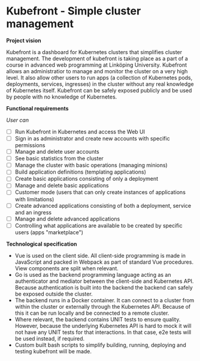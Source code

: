 # Kubefront - Simple cluster management

**Project vision**

Kubefront is a dashboard for Kubernetes clusters that simplifies cluster management. The development of kubefront is taking place as a part of a course in advanced web programming at Linköping University. Kubefront allows an administratior to manage and monitor the cluster on a very high level. It also allow other users to run apps (a collection of Kubernetes pods, deployments, services, ingresses) in the cluster without any real knowledge of Kubernetes itself. Kubefront can be safely exposed publicly and be used by people with no knowledge of Kubernetes.

**Functional requirements**

*User can*

- [ ] Run Kubefront in Kubernetes and access the Web UI
- [ ] Sign in as administrator and create new accounts with specific permissions
- [ ] Manage and delete user accounts
- [ ] See basic statistics from the cluster
- [ ] Manage the cluster with basic operations (managing minions)
- [ ] Build application definitions (templating applications)
- [ ] Create basic applications consisting of only a deployment
- [ ] Manage and delete basic applications
- [ ] Customer mode (users that can only create instances of applications with limitations)
- [ ] Create advanced applications consisting of both a deployment, service and an ingress
- [ ] Manage and delete advanced applications
- [ ] Controlling what applications are available to be created by specific users (apps "marketplace")

**Technological specification**

- Vue is used on the client side. All client-side programming is made in JavaScript and packed in Webpack as part of standard Vue procedures. View components are split when relevant.
- Go is used as the backend programming language acting as an authenticator and mediator between the client-side and Kubernetes API. Because authentication is built into the backend the backend can safely be exposed outside the cluster.
- The backend runs in a Docker container. It can connect to a cluster from within the cluster or externally through the Kubernetes API. Because of this it can be run locally and be connected to a remote cluster. 
- Where relevant, the backend contains UNIT tests to ensure quality. However, because the underlying Kubernetes API is hard to mock it will not have any UNIT tests for that interactions. In that case, e2e tests will be used instead, if required.
- Custom built bash scripts to simplify building, running, deploying and testing kubefront will be made.
 
